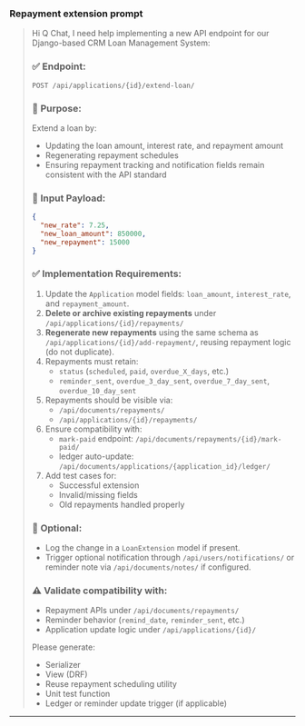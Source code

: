 
### Repayment extension prompt
> Hi Q Chat, I need help implementing a new API endpoint for our Django-based CRM Loan Management System:
>
> ### ✅ Endpoint:
> `POST /api/applications/{id}/extend-loan/`
>
> ### 🧩 Purpose:
> Extend a loan by:
> - Updating the loan amount, interest rate, and repayment amount
> - Regenerating repayment schedules
> - Ensuring repayment tracking and notification fields remain consistent with the API standard
>
> ### 🔧 Input Payload:
> ```json
> {
>   "new_rate": 7.25,
>   "new_loan_amount": 850000,
>   "new_repayment": 15000
> }
> ```
>
> ### ✅ Implementation Requirements:
> 1. Update the `Application` model fields: `loan_amount`, `interest_rate`, and `repayment_amount`.
> 2. **Delete or archive existing repayments** under `/api/applications/{id}/repayments/`
> 3. **Regenerate new repayments** using the same schema as `/api/applications/{id}/add-repayment/`, reusing repayment logic (do not duplicate).
> 4. Repayments must retain:
>    - `status` (`scheduled`, `paid`, `overdue_X_days`, etc.)
>    - `reminder_sent`, `overdue_3_day_sent`, `overdue_7_day_sent`, `overdue_10_day_sent`
> 5. Repayments should be visible via:
>    - `/api/documents/repayments/`
>    - `/api/applications/{id}/repayments/`
> 6. Ensure compatibility with:
>    - `mark-paid` endpoint: `/api/documents/repayments/{id}/mark-paid/`
>    - ledger auto-update: `/api/documents/applications/{application_id}/ledger/`
> 7. Add test cases for:
>    - Successful extension
>    - Invalid/missing fields
>    - Old repayments handled properly
>
> ### 🧠 Optional:
> - Log the change in a `LoanExtension` model if present.
> - Trigger optional notification through `/api/users/notifications/` or reminder note via `/api/documents/notes/` if configured.
>
> ### ⚠️ Validate compatibility with:
> - Repayment APIs under `/api/documents/repayments/`
> - Reminder behavior (`remind_date`, `reminder_sent`, etc.)
> - Application update logic under `/api/applications/{id}/`
>
> Please generate:
> - Serializer
> - View (DRF)
> - Reuse repayment scheduling utility
> - Unit test function
> - Ledger or reminder update trigger (if applicable)

---
